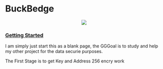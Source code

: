 # BuckBedge

<div style="text-align:center">
    <img src ="https://knoldus.files.wordpress.com/2017/08/inked-14-638_li.jpg" />
  </a>
</div>

### [Getting Started]()

I am simply just start this as a blank page, the GGGoal is to study and help my other project for the data securie purposes.

<p>The First Stage is to get Key and Address 256 encry work</p>